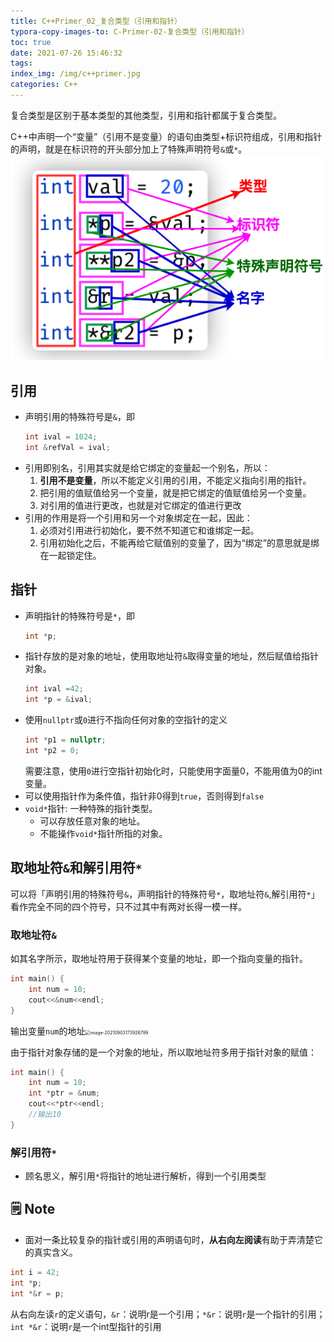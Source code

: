 ```yaml
---
title: C++Primer_02_复合类型（引用和指针）
typora-copy-images-to: C-Primer-02-复合类型（引用和指针）
toc: true
date: 2021-07-26 15:46:32
tags:
index_img: /img/c++primer.jpg
categories: C++
---
```

复合类型是区别于基本类型的其他类型，引用和指针都属于复合类型。

C++中声明一个“变量”（引用不是变量）的语句由类型+标识符组成，引用和指针的声明，就是在标识符的开头部分加上了特殊声明符号`&`或`*`。
![](C-Primer-02-复合类型（引用和指针）/2021-07-27-16-23-17.png)

## 引用
- 声明引用的特殊符号是`&`，即
    ```cpp
    int ival = 1024;
    int &refVal = ival;
    ```
- 引用即别名，引用其实就是给它绑定的变量起一个别名，所以：
  1. **引用不是变量**，所以不能定义引用的引用，不能定义指向引用的指针。
  2. 把引用的值赋值给另一个变量，就是把它绑定的值赋值给另一个变量。
  3. 对引用的值进行更改，也就是对它绑定的值进行更改
- 引用的作用是将一个引用和另一个对象绑定在一起，因此：
  1. 必须对引用进行初始化，要不然不知道它和谁绑定一起。
  2. 引用初始化之后，不能再给它赋值别的变量了，因为“绑定”的意思就是绑在一起锁定住。

## 指针
- 声明指针的特殊符号是`*`，即
    ```cpp
    int *p;
    ```
- 指针存放的是对象的地址，使用取地址符`&`取得变量的地址，然后赋值给指针对象。
    ```cpp
    int ival =42;
    int *p = &ival;
    ```
- 使用`nullptr`或`0`进行不指向任何对象的空指针的定义
    ```cpp
    int *p1 = nullptr;
    int *p2 = 0;
    ```
    需要注意，使用`0`进行空指针初始化时，只能使用字面量0，不能用值为0的int变量。
- 可以使用指针作为条件值，指针非0得到`true`，否则得到`false`
- `void*`指针: 一种特殊的指针类型。
  - 可以存放任意对象的地址。
  - 不能操作`void*`指针所指的对象。

## 取地址符`&`和解引用符`*`

可以将「声明引用的特殊符号`&`，声明指针的特殊符号`*`，取地址符`&`,解引用符`*`」看作完全不同的四个符号，只不过其中有两对长得一模一样。

### 取地址符`&`

如其名字所示，取地址符用于获得某个变量的地址，即一个指向变量的指针。

```c++
int main() {
    int num = 10;
    cout<<&num<<endl;
}
```

输出变量`num`的地址<img src="/Users/chenzheying/Documents/MyBlog/MyBlog/source/_posts/C-Primer-02-复合类型（引用和指针）/image-20210903173926799.png" alt="image-20210903173926799" style="zoom:50%;" />



由于指针对象存储的是一个对象的地址，所以取地址符多用于指针对象的赋值：

```c++
int main() {
    int num = 10;
    int *ptr = &num;
    cout<<*ptr<<endl;
  	//输出10
}
```

### 解引用符`*`

- 顾名思义，解引用`*`将指针的地址进行解析，得到一个引用类型

## 🗒️ Note
- 面对一条比较复杂的指针或引用的声明语句时，**从右向左阅读**有助于弄清楚它的真实含义。
```cpp
int i = 42;
int *p;
int *&r = p;
```
从右向左读`r`的定义语句，`&r`：说明r是一个引用；`*&r`：说明`r`是一个指针的引用；`int *&r`：说明`r`是一个int型指针的引用